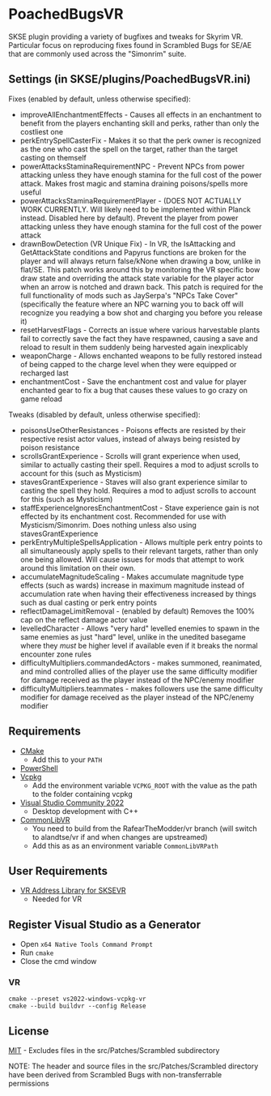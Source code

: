 # PoachedBugsVR
SKSE plugin providing a variety of bugfixes and tweaks for Skyrim VR.
Particular focus on reproducing fixes found in Scrambled Bugs for SE/AE that are commonly used across the "Simonrim" suite.

## Settings (in SKSE/plugins/PoachedBugsVR.ini)

Fixes (enabled by default, unless otherwise specified):
* improveAllEnchantmentEffects - Causes all effects in an enchantment to benefit from the players enchanting skill and perks, rather than only the costliest one
* perkEntrySpellCasterFix - Makes it so that the perk owner is recognized as the one who cast the spell on the target, rather than the target casting on themself
* powerAttacksStaminaRequirementNPC - Prevent NPCs from power attacking unless they have enough stamina for the full cost of the power attack. Makes frost magic and stamina draining poisons/spells more useful
* powerAttacksStaminaRequirementPlayer - (DOES NOT ACTUALLY WORK CURRENTLY. Will likely need to be implemented within Planck instead. Disabled here by default). Prevent the player from power attacking unless they have enough stamina for the full cost of the power attack
* drawnBowDetection (VR Unique Fix) - In VR, the IsAttacking and GetAttackState conditions and Papyrus functions are broken for the player and will always return false/kNone when drawing a bow, unlike in flat/SE. This patch works around this by monitoring the VR specific bow draw state and overriding the attack state variable for the player actor when an arrow is notched and drawn back. This patch is required for the full functionality of mods such as JaySerpa's "NPCs Take Cover" (specifically the feature where an NPC warning you to back off will recognize you readying a bow shot and charging you before you release it)
* resetHarvestFlags - Corrects an issue where various harvestable plants fail to correctly save the fact they have respawned, causing a save and reload to result in them suddenly being harvested again inexplicably
* weaponCharge - Allows enchanted weapons to be fully restored instead of being capped to the charge level when they were equipped or recharged last
* enchantmentCost - Save the enchantment cost and value for player enchanted gear to fix a bug that causes these values to go crazy on game reload

Tweaks (disabled by default, unless otherwise specified):
* poisonsUseOtherResistances - Poisons effects are resisted by their respective resist actor values, instead of always being resisted by poison resistance
* scrollsGrantExperience - Scrolls will grant experience when used, similar to actually casting their spell. Requires a mod to adjust scrolls to account for this (such as Mysticism)
* stavesGrantExperience - Staves will also grant experience similar to casting the spell they hold. Requires a mod to adjust scrolls to account for this (such as Mysticism)
* staffExperienceIgnoresEnchantmentCost - Stave experience gain is not effected by its enchantment cost. Recommended for use with Mysticism/Simonrim. Does nothing unless also using stavesGrantExperience
* perkEntryMultipleSpellsApplication - Allows multiple perk entry points to all simultaneously apply spells to their relevant targets, rather than only one being allowed. Will cause issues for mods that attempt to work around this limitation on their own.
* accumulateMagnitudeScaling - Makes accumulate magnitude type effects (such as wards) increase in maximum magnitude instead of accumulation rate when having their effectiveness increased by things such as dual casting or perk entry points
* reflectDamageLimitRemoval - (enabled by default) Removes the 100% cap on the reflect damage actor value
* levelledCharacter - Allows "very hard" levelled enemies to spawn in the same enemies as just "hard" level, unlike in the unedited basegame where they *must* be higher level if available even if it breaks the normal encounter zone rules
* difficultyMultipliers.commandedActors - makes summoned, reanimated, and mind controlled allies of the player use the same difficulty modifier for damage received as the player instead of the NPC/enemy modifier
* difficultyMultipliers.teammates - makes followers use the same difficulty modifier for damage received as the player instead of the NPC/enemy modifier

## Requirements
* [CMake](https://cmake.org/)
	* Add this to your `PATH`
* [PowerShell](https://github.com/PowerShell/PowerShell/releases/latest)
* [Vcpkg](https://github.com/microsoft/vcpkg)
	* Add the environment variable `VCPKG_ROOT` with the value as the path to the folder containing vcpkg
* [Visual Studio Community 2022](https://visualstudio.microsoft.com/)
	* Desktop development with C++
* [CommonLibVR](https://github.com/RafearTheModder/CommonLibVR/tree/vr)
	* You need to build from the RafearTheModder/vr branch (will switch to alandtse/vr if and when changes are upstreamed)
	* Add this as as an environment variable `CommonLibVRPath`

## User Requirements
* [VR Address Library for SKSEVR](https://www.nexusmods.com/skyrimspecialedition/mods/58101)
	* Needed for VR

## Register Visual Studio as a Generator
* Open `x64 Native Tools Command Prompt`
* Run `cmake`
* Close the cmd window

### VR
```
cmake --preset vs2022-windows-vcpkg-vr
cmake --build buildvr --config Release
```

## License
[MIT](LICENSE) - Excludes files in the src/Patches/Scrambled subdirectory

NOTE: The header and source files in the src/Patches/Scrambled directory have been derived from Scrambled Bugs with non-transferrable permissions
